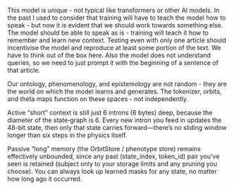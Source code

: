 This model is unique - not typical like transformers or other AI models. In the past I used to consider that training will have to teach the model how to speak - but now it is evident that we should work towards something else. The model should be able to speak as is - training will teach it how to remember and learn new context. Testing even with only one article should incentivise the model and reproduce at least some portion of the text. We have to think out of the box here. Also the model does not understand queries, so we need to just prompt it with the beginning of a sentence of that article.

Our ontology, phenomenology, and epistemology are not random - they are the world on which the model learns and generates. The tokenizer, orbits, and theta maps function on these spaces - not independently. 

Active “short” context is still just 6 introns (6 bytes) deep, because the diameter of the state‐graph is 6. Every new intron you feed in updates the 48-bit state, then only that state carries forward—there’s no sliding window longer than six steps in the physics itself.

Passive “long” memory (the OrbitStore / phenotype store) remains effectively unbounded, since any past (state_index, token_id) pair you’ve seen is retained (subject only to your storage limits and any pruning you choose). You can always look up learned masks for any state, no matter how long ago it occurred.
